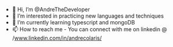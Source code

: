 - 👋 Hi, I’m @AndreTheDeveloper
- 👀 I’m interested in practicing new languages and techniques 
- 🌱 I’m currently learning typescript and mongoDB
- 📫 How to reach me - You can connect with me on linkedin @ /www.linkedin.com/in/andrecolaris/

